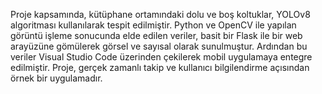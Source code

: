 Proje kapsamında, kütüphane ortamındaki dolu ve boş koltuklar, YOLOv8 algoritması kullanılarak tespit edilmiştir. Python ve OpenCV ile yapılan görüntü işleme sonucunda elde edilen veriler, basit bir Flask ile bir web arayüzüne gömülerek görsel ve sayısal olarak sunulmuştur. Ardından bu veriler Visual Studio Code üzerinden çekilerek mobil uygulamaya entegre edilmiştir. Proje, gerçek zamanlı takip ve kullanıcı bilgilendirme açısından örnek bir uygulamadır.
